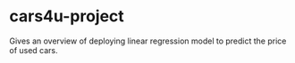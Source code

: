 # cars4u-project

Gives an overview of deploying linear regression model to predict the price of used cars. 
